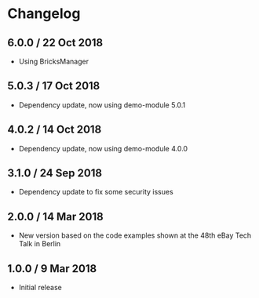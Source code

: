 # Changelog

## 6.0.0 / 22 Oct 2018

* Using BricksManager

## 5.0.3 / 17 Oct 2018

* Dependency update, now using demo-module 5.0.1

## 4.0.2 / 14 Oct 2018

* Dependency update, now using demo-module 4.0.0

## 3.1.0 / 24 Sep 2018

* Dependency update to fix some security issues

## 2.0.0 / 14 Mar 2018

* New version based on the code examples shown at the 48th eBay Tech Talk in Berlin

## 1.0.0 / 9 Mar 2018

* Initial release 

